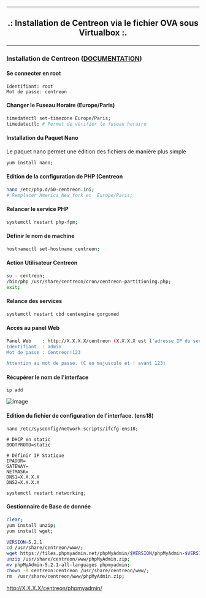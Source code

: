 -----------------------------------------------------------------------------------------------------------------------------------------------------------------------------------------
## <p align='center'> .: Installation de Centreon via le fichier OVA sous Virtualbox :. </p>

-----------------------------------------------------------------------------------------------------------------------------------------------------------------------------------------
### Installation de Centreon ([DOCUMENTATION](https://docs.centreon.com/fr/docs/installation/installation-of-a-central-server/using-virtual-machines))
#### Se connecter en root
```
Identifiant: root
Mot de passe: centreon
```
#### Changer le Fuseau Horaire (Europe/Paris)
```bash
timedatectl set-timezone Europe/Paris;
timedatectl; # Permet de vérifier le fuseau horaire
```

#### Installation du Paquet Nano
Le paquet nano permet une édition des fichiers de manière plus simple
```bash
yum install nano;
```

#### Edition de la configuration de PHP (Centreon
```bash
nano /etc/php.d/50-centreon.ini;
# Remplacer America_New_York en  Europe/Paris;
```

#### Relancer le service PHP
```bash
systemctl restart php-fpm;
```

#### Définir le nom de machine
```bash
hostnamectl set-hostname centreon;
```

#### Action Utilisateur Centreon
```bash
su - centreon;
/bin/php /usr/share/centreon/cron/centreon-partitioning.php;
exit;
```

#### Relance des services
```bash
systemctl restart cbd centengine gorgoned
```

#### Accès au panel Web
```bash
Panel Web    : http://X.X.X.X/centreon (X.X.X.X est l'adresse IP du serveur)
Identifiant  : admin
Mot de passe : Centreon!123

Attention au mot de passe. (C en majuscule et ! avant 123)
```



#### Récupérer le nom de l'interface
```
ip add
```
![image](https://github.com/dexter74/Linux/assets/35907/ceae8889-089d-41b1-8677-114a587e55c7)


#### Edition du fichier de configuration de l'interface. (ens18)
```
nano /etc/sysconfig/network-scripts/ifcfg-ens18;
```

```
# DHCP en static
BOOTPROTO=static

# Définir IP Statique
IPADDR=
GATEWAY=
NETMASK=
DNS1=X.X.X.X
DNS2=X.X.X.X
```

```
systemctl restart networking;
```


#### Gestionnaire de Base de donnée
```bash
clear;
yum install unzip;
yum install wget;

VERSION=5.2.1
cd /usr/share/centreon/www/;
wget https://files.phpmyadmin.net/phpMyAdmin/$VERSION/phpMyAdmin-$VERSION-all-languages.zip -O /usr/share/centreon/www/phpMyAdmin.zip;
unzip /usr/share/centreon/www/phpMyAdmin.zip;
mv phpMyAdmin-5.2.1-all-languages phpmyadmin;
chown -R centreon:centreon /usr/share/centreon/www/;
rm  /usr/share/centreon/www/phpMyAdmin.zip;
```

http://X.X.X.X/centreon/phpmyadmin/
